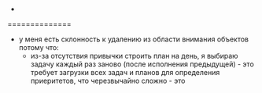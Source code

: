 - 













==============
- у меня есть склонность к удалению из области внимания объектов потому что:
    - из-за отсутствия привычки строить план на день, я выбираю задачу каждый раз заново (после исполнения предыдущей) - это требует загрузки всех задач и планов для определения приеритетов, что черезвычайно сложно - это 